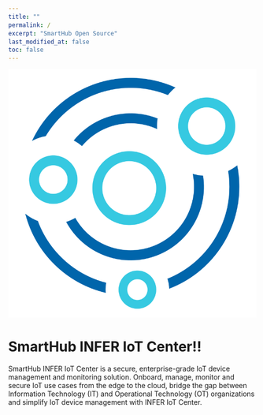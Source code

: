 ```yaml
---
title: ""
permalink: /
excerpt: "SmartHub Open Source"
last_modified_at: false
toc: false
---
```


<img src="/assets/images/pulse-IOT-center.svg" alt="" class="iot-logo">
<!-- ![image](/assets/images/pulse-IOT-center.svg) -->

# SmartHub INFER IoT Center!!

SmartHub INFER IoT Center is a secure, enterprise-grade IoT device management and monitoring solution. Onboard, manage, monitor and secure IoT use cases from the edge to the cloud, bridge the gap between Information Technology (IT) and Operational Technology (OT) organizations and simplify IoT device management with INFER IoT Center.